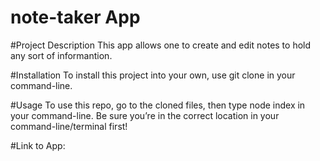 # note-taker App

#Project Description
This app allows one to create and edit notes to hold any sort of informantion.

#Installation 
To install this project into your own, use git clone in your command-line.

#Usage
To use this repo, go to the cloned files, then type node index in your command-line. Be sure you’re in the correct location in your command-line/terminal first!

#Link to App:
